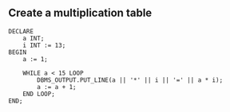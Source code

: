## Create a multiplication table

```
DECLARE
    a INT;
    i INT := 13;
BEGIN
    a := 1;
    
    WHILE a < 15 LOOP
        DBMS_OUTPUT.PUT_LINE(a || '*' || i || '=' || a * i);
        a := a + 1;
    END LOOP;
END;

```
